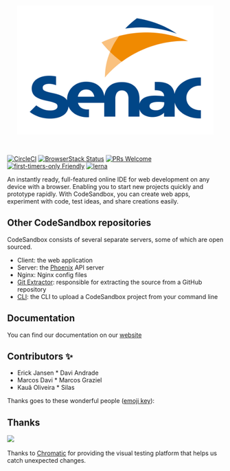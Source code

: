 <p align="center">
  <a href="https://codesandbox.io">
    <img src="senac.jfif" height="300px">
  </a>
</p>

&nbsp;

[![CircleCI](https://circleci.com/gh/codesandbox/codesandbox-client.svg?style=svg)](https://circleci.com/gh/codesandbox/codesandbox-client)
[![BrowserStack Status](https://www.browserstack.com/automate/badge.svg?badge_key=cVJuczlJWUtqWXhIbFN1ZjVQekF4NzNsd3phNEZRaGlWU0pHYVVkdGRFWT0tLXFtTVhaOWRySmN0ZG5QVDNDQ0g5Z0E9PQ==--79fe3eae4f149a400d396c9b12d3988f685785cf)](https://www.browserstack.com/automate/public-build/cVJuczlJWUtqWXhIbFN1ZjVQekF4NzNsd3phNEZRaGlWU0pHYVVkdGRFWT0tLXFtTVhaOWRySmN0ZG5QVDNDQ0g5Z0E9PQ==--79fe3eae4f149a400d396c9b12d3988f685785cf)
[![PRs Welcome](https://img.shields.io/badge/PRs-welcome-brightgreen.svg?style=flat-square)](http://makeapullrequest.com)
[![first-timers-only Friendly](https://img.shields.io/badge/first--timers--only-friendly-blue.svg)](http://www.firsttimersonly.com/)
[![lerna](https://img.shields.io/badge/maintained%20with-lerna-cc00ff.svg)](https://lerna.js.org/)

An instantly ready, full-featured online IDE for web development on any device
with a browser. Enabling you to start new projects quickly and prototype
rapidly. With CodeSandbox, you can create web apps, experiment with code, test
ideas, and share creations easily.

## Other CodeSandbox repositories

CodeSandbox consists of several separate servers, some of which are open
sourced.

- Client: the web application
- Server: the [Phoenix](https://github.com/phoenixframework/phoenix) API server
- Nginx: Nginx config files
- [Git Extractor](https://github.com/codesandbox/codesandbox-importers):
  responsible for extracting the source from a GitHub repository
- [CLI](https://github.com/codesandbox/codesandbox-importers/tree/master/packages/cli):
  the CLI to upload a CodeSandbox project from your command line

## Documentation

You can find our documentation on our
[website](https://codesandbox.io/docs/learn/introduction/overview)

## Contributors ✨

* Erick Jansen * Davi Andrade
* Marcos Davi * Marcos Graziel
* Kauã Oliveira * Silas


Thanks goes to these wonderful people
([emoji key](https://github.com/all-contributors/all-contributors#emoji-key)):

## Thanks

<a href="https://www.chromaticqa.com/"><img src="https://cdn-images-1.medium.com/letterbox/147/36/50/50/1*oHHjTjInDOBxIuYHDY2gFA.png?source=logoAvatar-d7276495b101---37816ec27d7a" width="120"/></a>

Thanks to [Chromatic](https://www.chromaticqa.com/) for providing the visual
testing platform that helps us catch unexpected changes.
